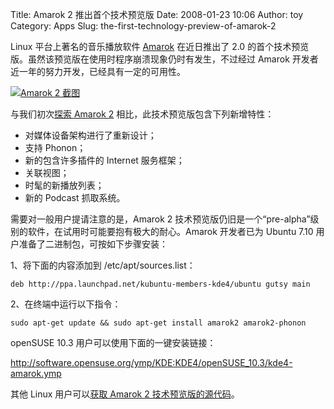 Title: Amarok 2 推出首个技术预览版
Date: 2008-01-23 10:06
Author: toy
Category: Apps
Slug: the-first-technology-preview-of-amarok-2

Linux 平台上著名的音乐播放软件 [Amarok](http://amarok.kde.org)
在近日推出了 2.0
的首个技术预览版。虽然该预览版在使用时程序崩溃现象仍时有发生，不过经过
Amarok 开发者近一年的努力开发，已经具有一定的可用性。

[![Amarok 2
截图](http://i.linuxtoy.org/i/2008/01/amarok2-thumb.png)](http://i.linuxtoy.org/i/2008/01/amarok2.png)

与我们初次[探索 Amarok
2](http://linuxtoy.org/archives/amarok-2-new-features.html)
相比，此技术预览版包含下列新增特性：

-   对媒体设备架构进行了重新设计；
-   支持 Phonon；
-   新的包含许多插件的 Internet 服务框架；
-   关联视图；
-   时髦的新播放列表；
-   新的 Podcast 抓取系统。

需要对一般用户提请注意的是，Amarok 2
技术预览版仍旧是一个“pre-alpha”级别的软件，在试用时可能要抱有极大的耐心。Amarok
开发者已为 Ubuntu 7.10 用户准备了二进制包，可按如下步骤安装：

1、将下面的内容添加到 /etc/apt/sources.list：

`deb http://ppa.launchpad.net/kubuntu-members-kde4/ubuntu gutsy main`

2、在终端中运行以下指令：

`sudo apt-get update && sudo apt-get install amarok2 amarok2-phonon`

openSUSE 10.3 用户可以使用下面的一键安装链接：

<http://software.opensuse.org/ymp/KDE:KDE4/openSUSE_10.3/kde4-amarok.ymp>

其他 Linux 用户可以[获取 Amarok 2
技术预览版的源代码](http://download.kde.org/unstable/amarok/1.80/src/amarok-1.80.tar.bz2)。
